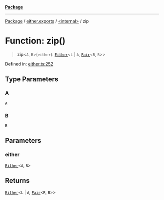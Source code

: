 [**Package**](../../../README.md)

***

[Package](../../../modules.md) / [either.exports](../../README.md) / [\<internal\>](../README.md) / zip

# Function: zip()

> **zip**\<`A`, `B`\>(`either`): [`Either`](../../type-aliases/Either.md)\<`L` \| `A`, [`Pair`](../../../types/type-aliases/Pair.md)\<`R`, `B`\>\>

Defined in: [either.ts:252](https://github.com/AlexXanderGrib/monads-io/blob/88cc2f22cfbd8717d7e52da6913dd270216344b1/src/either.ts#L252)

## Type Parameters

### A

`A`

### B

`B`

## Parameters

### either

[`Either`](../../type-aliases/Either.md)\<`A`, `B`\>

## Returns

[`Either`](../../type-aliases/Either.md)\<`L` \| `A`, [`Pair`](../../../types/type-aliases/Pair.md)\<`R`, `B`\>\>
